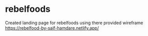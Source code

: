 # rebelfoods
Created landing page for rebelfoods using there provided wireframe
https://rebelfood-by-saif-hamdare.netlify.app/
